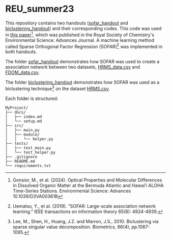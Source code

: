 # REU_summer23

This repository contains two handouts ([sofar_handout](https://github.com/graceguinan/REU_summer23/tree/main/sofar_handout) and [biclustering_handout](https://github.com/graceguinan/REU_summer23/tree/main/biclustering_handout)) and their corresponding codes.  This code was used in [this paper](https://pubs.rsc.org/en/content/articlelanding/2024/va/d3va00361b)[^1], which was published in the Royal Society of Chemistry's Environmental Science: Advances Journal.  A machine learning method called Sparse Orthogonal Factor Regression (SOFAR)[^2] was implemented in both handouts.

The folder [sofar_handout](https://github.com/graceguinan/REU_summer23/tree/main/sofar_handout) demonstrates how SOFAR was used to create a association network between two datasets, [HRMS_data.csv](https://github.com/graceguinan/REU_summer23/blob/main/sofar_handout/data/HRMS_data.csv) and [FDOM_data.csv](https://github.com/graceguinan/REU_summer23/blob/main/sofar_handout/data/FDOM_data.csv).  

The folder [biclustering_handout](https://github.com/graceguinan/REU_summer23/tree/main/biclustering_handout) demonstrates how SOFAR was used as a biclustering technique[^3] on the dataset [HRMS.csv](https://github.com/graceguinan/REU_summer23/blob/main/biclustering_handout/data/HRMS_data.csv).

Each folder is structured:

```plaintext
MyProject/
├── docs/
│   ├── index.md
│   └── setup.md
├── src/
│   ├── main.py
│   ├── module/
│   │   └── helper.py
├── tests/
│   ├── test_main.py
│   └── test_helper.py
├── .gitignore
├── README.md
└── requirements.txt
```




[^1]: Gonsior, M., et al. (2024). Optical Properties and Molecular Differences in Dissolved Organic Matter at the Bermuda Atlantic and Hawai’i ALOHA Time-Series Stations. Environmental Science: Advances 10.1039/D3VA00361B
[^2]: Uematsu, Y., et al. (2019). ”SOFAR: Large-scale association network learning.” IEEE
transactions on information theory 65(8): 4924-4939.
[^3]: Lee, M., Shen, H., Huang, J.Z. and Marron, J.S., 2010. Biclustering via sparse singular
value decomposition. Biometrics, 66(4), pp.1087-1095.


